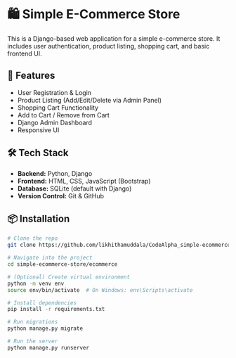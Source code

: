 # 🛍️ Simple E-Commerce Store

This is a Django-based web application for a simple e-commerce store. It includes user authentication, product listing, shopping cart, and basic frontend UI.

## 🚀 Features

- User Registration & Login
- Product Listing (Add/Edit/Delete via Admin Panel)
- Shopping Cart Functionality
- Add to Cart / Remove from Cart
- Django Admin Dashboard
- Responsive UI

## 🛠️ Tech Stack

- **Backend:** Python, Django
- **Frontend:** HTML, CSS, JavaScript (Bootstrap)
- **Database:** SQLite (default with Django)
- **Version Control:** Git & GitHub

## 📦 Installation

```bash
# Clone the repo
git clone https://github.com/likhithamuddala/CodeAlpha_simple-ecommerce-store.git

# Navigate into the project
cd simple-ecommerce-store/ecommerce

# (Optional) Create virtual environment
python -m venv env
source env/bin/activate  # On Windows: env\Scripts\activate

# Install dependencies
pip install -r requirements.txt

# Run migrations
python manage.py migrate

# Run the server
python manage.py runserver
